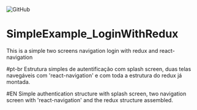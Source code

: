 ![GitHub](https://img.shields.io/github/license/w8jonas/SimpleExample_LoginWithRedux)

# SimpleExample_LoginWithRedux
This is a simple two screens navigation login with redux and react-navigation

#pt-br
Estrutura simples de autentificação com splash screen, duas telas navegáveis com 'react-navigation' e com toda a estrutura do redux já montada.

#EN
Simple authentication structure with splash screen, two navigation screen with 'react-navigation' and the redux structure assembled.

